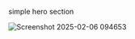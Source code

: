 simple hero section

![Screenshot 2025-02-06 094653](https://github.com/user-attachments/assets/8cab3bea-c638-42f4-9483-58d3d4470785)
